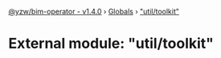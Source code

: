 [@yzw/bim-operator - v1.4.0](../README.md) › [Globals](../globals.md) › ["util/toolkit"](_util_toolkit_.md)

# External module: "util/toolkit"


